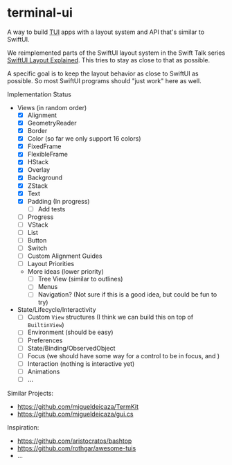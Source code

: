 # terminal-ui

A way to build [TUI](https://en.wikipedia.org/wiki/Text-based_user_interface) apps with a layout system and API that's similar to SwiftUI.

We reimplemented parts of the SwiftUI layout system in the Swift Talk series [SwiftUI Layout Explained](https://talk.objc.io/collections/swiftui-layout-explained). This tries to stay as close to that as possible.

A specific goal is to keep the layout behavior as close to SwiftUI as possible. So most SwiftUI programs should "just work" here as well.

Implementation Status

- Views (in random order)
  - [x] Alignment
  - [x] GeometryReader
  - [x] Border
  - [x] Color (so far we only support 16 colors)
  - [x] FixedFrame
  - [x] FlexibleFrame
  - [x] HStack
  - [x] Overlay
  - [x] Background
  - [x] ZStack
  - [x] Text
  - [x] Padding (In progress)
    - [ ] Add tests
  - [ ] Progress
  - [ ] VStack
  - [ ] List
  - [ ] Button
  - [ ] Switch
  - [ ] Custom Alignment Guides
  - [ ] Layout Priorities  
  - More ideas (lower priority)
    - [ ] Tree View (similar to outlines)
    - [ ] Menus
    - [ ] Navigation? (Not sure if this is a good idea, but could be fun to try)
- State/Lifecycle/Interactivity
  - [ ] Custom `View` structures (I think we can build this on top of `BuiltinView`)
  - [ ] Environment (should be easy)
  - [ ] Preferences
  - [ ] State/Binding/ObservedObject
  - [ ] Focus (we should have some way for a control to be in focus, and )
  - [ ] Interaction (nothing is interactive yet)
  - [ ] Animations
  - [ ] ...

Similar Projects:

- https://github.com/migueldeicaza/TermKit
- https://github.com/migueldeicaza/gui.cs

Inspiration:

- https://github.com/aristocratos/bashtop
- https://github.com/rothgar/awesome-tuis
- ...
